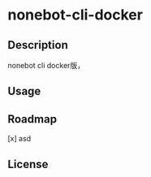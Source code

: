# nonebot-cli-docker


## Description
nonebot cli docker版，


## Usage

## Roadmap
[x] asd


## License
